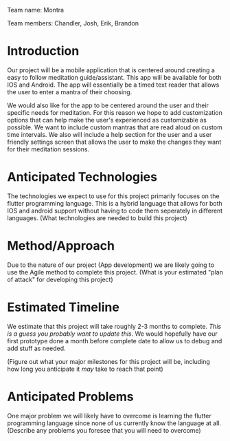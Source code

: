Team name: Montra

Team members: Chandler, Josh, Erik, Brandon

# Introduction
Our project will be a mobile application that is centered around creating a easy to follow meditation guide/assistant. This app will be available for both IOS and Android. The app will essentially be a timed text reader that allows the user to enter a mantra of their choosing. 

We would also like for the app to be centered around the user and their specific needs for meditation. For this reason we hope to add customization options that can help make the user's experienced as customizable as possible. We want to include custom mantras that are read aloud on custom time intervals. We also will include a help section for the user and a user friendly settings screen that allows the user to make the changes they want for their meditation sessions. 

# Anticipated Technologies
The technologies we expect to use for this project primarily focuses on the flutter programming language. This is a hybrid language that allows for both IOS and android support without having to code them seperately in different languages. 
(What technologies are needed to build this project)

# Method/Approach
Due to the nature of our project (App development) we are likely going to use the Agile method to complete this project. 
(What is your estimated "plan of attack" for developing this project)

# Estimated Timeline
We estimate that this project will take roughly 2-3 months to complete. *This is a guess you probably want to update this*. We would hopefully have our first prototype done a month before complete date to allow us to debug and add stuff as needed.

(Figure out what your major milestones for this project will be, including how long you anticipate it *may* take to reach that point)

# Anticipated Problems
One major problem we will likely have to overcome is learning the flutter programming language since none of us currently know the language at all. 
(Describe any problems you foresee that you will need to overcome)
